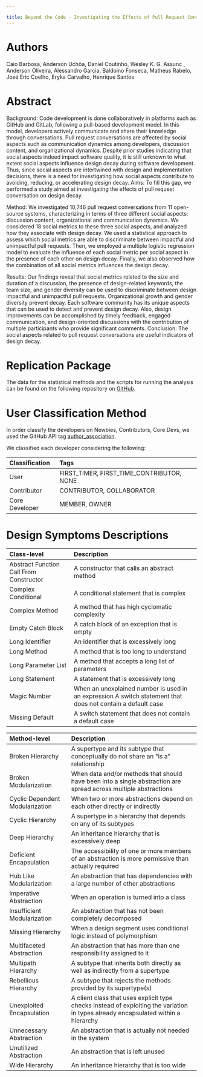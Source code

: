 ```yaml
---

title: Beyond the Code - Investigating the Effects of Pull Request Conversations on Design Decay
---
```


# Authors

Caio Barbosa, Anderson Uchôa, Daniel Coutinho, Wesley K. G. Assunc ̧ Anderson Oliveira, Alessandro Garcia, Baldoino Fonseca, Matheus Rabelo, José Eric Coelho, Eryka Carvalho, Henrique Santos

# Abstract

Background: Code development is done collaboratively in platforms such as GitHub and GitLab, following a pull-based development model. In this model, developers actively communicate and share their knowledge through conversations. Pull request conversations are affected by social aspects such as communication dynamics among developers, discussion content, and organizational dynamics. Despite prior studies indicating that social aspects indeed impact software quality, it is still unknown to what extent social aspects influence design decay during software development. Thus, since social aspects are intertwined with design and implementation decisions, there is a need for investigating how social aspects contribute to avoiding, reducing, or accelerating design decay.
Aims: To fill this gap, we performed a study aimed at investigating the effects of pull request conversation on design decay. 

Method: We investigated 10,746 pull request conversations from 11 open-source systems, characterizing in terms of three different social aspects: discussion content, organizational and communication dynamics. We considered 18 social metrics to these three social aspects, and analyzed how they associate with design decay. We used a statistical approach to assess which social metrics are able to discriminate between impactful and unimpactful pull requests. Then, we employed a multiple logistic regression model to evaluate the influence of each social metric per social aspect in the presence of each other on design decay. Finally, we also observed how the combination of all social metrics influences the design decay. 

Results: Our findings reveal that social metrics related to the size and duration of a discussion, the presence of design-related keywords, the team size, and gender diversity can be used to discriminate between design impactful and unimpactful pull requests. Organizational growth and gender diversity prevent decay. Each software community has its unique aspects that can be used to detect and prevent design decay. Also, design improvements can be accomplished by timely feedback, engaged communication, and design-oriented discussions with the contribution of multiple participants who provide significant comments. Conclusion: The social aspects related to pull request conversations are useful indicators of design decay.

# Replication Package

The data for the statistical methods and the scripts for running the analysis can be found on the following repository on [GitHub](https://github.com/opus-research/beyond_the_code_pull_requests_design_decay).

# User Classification Method

In order classify the developers on Newbies, Contributors, Core Devs, we used the GitHub API tag [author_association](https://docs.github.com/en/graphql/reference/enums#commentauthorassociation).

We classified each developer considering the following:

| Classification | Tags | 
|:---------------|:-----|
| User           | FIRST_TIMER, FIRST_TIME_CONTRIBUTOR, NONE |
| Contributor    | CONTRIBUTOR, COLLABORATOR |
| Core Developer | MEMBER, OWNER |

# Design Symptoms Descriptions

| Class-level | Description |
|:-------------|:------------|
|	Abstract Function Call From Constructor	|	A constructor that calls an abstract method	|
|	Complex Conditional	|	A conditional statement that is complex	|
|	Complex Method	|	A method that has high cyclomatic complexity |
|	Empty Catch Block	|	A catch block of an exception that is empty	|
|	Long Identifier	|	An identifier that is excessively long	|
|	Long Method	|	A method that is too long to understand	|
|	Long Parameter List	|	A method that accepts a long list of parameters	|
|	Long Statement	|	A statement that is excessively long|
|	Magic Number	|	When an unexplained number is used in an expression A switch statement that does not contain a default case	|
|	Missing Default	|	A switch statement that does not contain a default case	|

| Method-level | Description |
| :-------------------------------------- | :-------------------------------------------|
|	Broken Hierarchy	|	A supertype and its subtype that conceptually do not share an "is a" relationship		|
|	Broken Modularization	|	When data and/or methods that should have been into a single abstraction are spread across multiple abstractions		|
|	Cyclic Dependent Modularization	|	When two or more abstractions depend on each other directly or indirectly		|
|	Cyclic Hierarchy	|	A supertype in a hierarchy that depends on any of its subtypes		|
|	Deep Hierarchy	|	An inheritance hierarchy that is excessively deep		|
|	Deficient Encapsulation	|	The accessibility of one or more members of an abstraction is more permissive than actually required		|
|	Hub Like Modularization	|	An abstraction that has dependencies with a large number of other abstractions		|
|	Imperative Abstraction	|	When an operation is turned into a class		|
|	Insufficient Modularization	|	An abstraction that has not been completely decomposed		|
|	Missing Hierarchy	|	When a design segment uses conditional logic instead of polymorphism		|
|	Multifaceted Abstraction	|	An abstraction that has more than one responsibility assigned to it		|
|	Multipath Hierarchy	|	A subtype that inherits both directly as well as indirectly from a supertype		|
|	Rebellious Hierarchy	|	A subtype that rejects the methods provided by its supertype(s)		|
|	Unexploited Encapsulation	|	A client class that uses explicit type checks instead of exploiting the variation in types already encapsulated within a hierarchy		|
|	Unnecessary Abstraction	|	An abstraction that is actually not needed in the system		|
|	Unutilized Abstraction	|	An abstraction that is left unused		|
|	Wide Hierarchy	|	An inheritance hierarchy that is too wide		|

